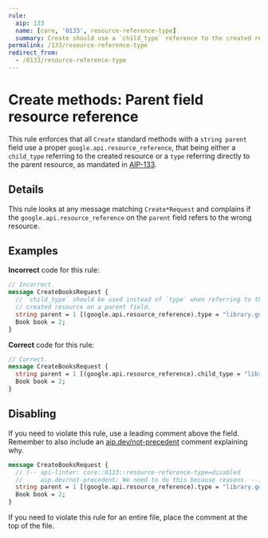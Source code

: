 ```yaml
---
rule:
  aip: 133
  name: [core, '0133', resource-reference-type]
  summary: Create should use a `child_type` reference to the created resource.
permalink: /133/resource-reference-type
redirect_from:
  - /0133/resource-reference-type
---
```


# Create methods: Parent field resource reference

This rule enforces that all `Create` standard methods with a `string parent`
field use a proper `google.api.resource_reference`, that being either a
`child_type` referring to the created resource or a `type` referring directly
to the parent resource, as mandated in [AIP-133][].

## Details

This rule looks at any message matching `Create*Request` and complains if the 
`google.api.resource_reference` on the `parent` field refers to the wrong
resource.

## Examples

**Incorrect** code for this rule:

```proto
// Incorrect.
message CreateBooksRequest {
  // `child_type` should be used instead of `type` when referring to the
  // created resource on a parent field.
  string parent = 1 [(google.api.resource_reference).type = "library.googleapis.com/Book"];
  Book book = 2;
}
```

**Correct** code for this rule:

```proto
// Correct.
message CreateBooksRequest {
  string parent = 1 [(google.api.resource_reference).child_type = "library.googleapis.com/Book"];
  Book book = 2;
}
```

## Disabling

If you need to violate this rule, use a leading comment above the field.
Remember to also include an [aip.dev/not-precedent][] comment explaining why.

```proto
message CreateBooksRequest {
  // (-- api-linter: core::0133::resource-reference-type=disabled
  //     aip.dev/not-precedent: We need to do this because reasons. --)
  string parent = 1 [(google.api.resource_reference).type = "library.googleapis.com/Book"];
  Book book = 2;
}
```

If you need to violate this rule for an entire file, place the comment at the
top of the file.

[aip-133]: https://aip.dev/133
[aip.dev/not-precedent]: https://aip.dev/not-precedent
